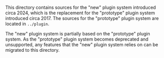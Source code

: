 This directory contains sources for the "new" plugin system introduced circa
2024, which is the replacement for the "prototype" plugin system introduced
circa 2017. The sources for the "prototype" plugin system are located in
`../plugin`.

The "new" plugin system is partially based on the "prototype" plugin system. As
the "prototype" plugin system becomes deprecated and unsupported, any features
that the "new" plugin system relies on can be migrated to this directory.